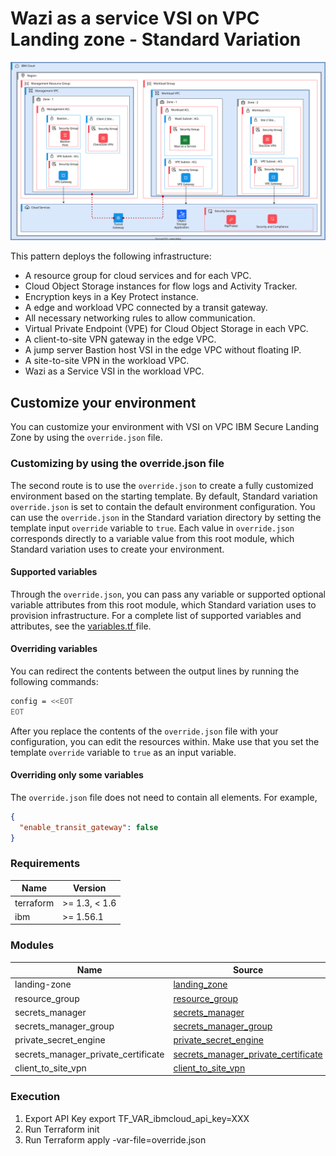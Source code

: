 # Wazi as a service VSI on VPC Landing zone - Standard Variation


![Architecture diagram for the Standard variation of VSI on VPC landing zone](https://raw.githubusercontent.com/terraform-ibm-modules/terraform-ibm-zvsi/main/reference-architecture/Standard-variation.svg)

This pattern deploys the following infrastructure:

- A resource group for cloud services and for each VPC.
- Cloud Object Storage instances for flow logs and Activity Tracker.
- Encryption keys in a Key Protect instance.
- A edge and workload VPC connected by a transit gateway.
- All necessary networking rules to allow communication.
- Virtual Private Endpoint (VPE) for Cloud Object Storage in each VPC.
- A client-to-site VPN gateway in the edge VPC.
- A jump server Bastion host VSI in the edge VPC without floating IP.
- A site-to-site VPN in the workload VPC.
- Wazi as a Service VSI in the workload VPC.

## Customize your environment

You can customize your environment with VSI on VPC IBM Secure Landing Zone by using the `override.json` file.

### Customizing by using the override.json file

The second route is to use the `override.json` to create a fully customized environment based on the starting template. By default, Standard variation `override.json` is set to contain the default environment configuration. You can use the `override.json` in the Standard variation directory by setting the template input `override` variable to `true`. Each value in `override.json` corresponds directly to a variable value from this root module, which Standard variation uses to create your environment.

#### Supported variables

Through the `override.json`, you can pass any variable or supported optional variable attributes from this root module, which Standard variation uses to provision infrastructure. For a complete list of supported variables and attributes, see the [variables.tf ](variables.tf) file.

#### Overriding variables

You can redirect the contents between the output lines by running the following commands:

```sh
config = <<EOT
EOT
```

After you replace the contents of the `override.json` file with your configuration, you can edit the resources within. Make use that you set the template `override` variable to `true` as an input variable.

#### Overriding only some variables

The `override.json` file does not need to contain all elements. For example,

```json
{
  "enable_transit_gateway": false
}
```

### Requirements

| Name | Version |
|------|---------|
| terraform | >= 1.3, < 1.6 |
| ibm | >= 1.56.1 |

### Modules

| Name | Source | Version |
|------|--------|---------|
| landing-zone | [landing\_zone](https://github.com/terraform-ibm-modules/terraform-ibm-landing-zone/tree/main/patterns/vsi) | 4.13.0 |
| resource_group | [resource\_group](https://github.com/terraform-ibm-modules/terraform-ibm-resource-group) | 1.0.6 |
| secrets_manager | [secrets\_manager](https://github.com/terraform-ibm-modules/terraform-ibm-secrets-manager)| 1.1.0 |
| secrets_manager_group | [secrets\_manager\_group](https://github.com/terraform-ibm-modules/terraform-ibm-secrets-manager-secret-group) | 1.0.1 |
| private_secret_engine | [private\_secret\_engine](https://github.com/terraform-ibm-modules/terraform-ibm-secrets-manager-private-cert-engine)| 1.1.1 |
| secrets_manager_private_certificate | [secrets\_manager\_private\_certificate](https://github.com/terraform-ibm-modules/terraform-ibm-secrets-manager-private-cert) | 1.0.2 |
| client_to_site_vpn | [client\_to\_site\_vpn](https://github.com/terraform-ibm-modules/terraform-ibm-client-to-site-vpn) | 1.6.2 |

### Execution

1. Export API Key
    export TF_VAR_ibmcloud_api_key=XXX
2. Run Terraform init
3. Run Terraform apply -var-file=override.json



